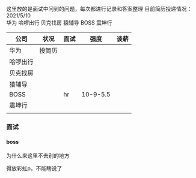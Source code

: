 这里放的是面试中问到的问题，每次都进行记录和答案整理
目前简历投递情况：
2021/5/10  
华为 
哈啰出行
贝克找房
猿辅导
BOSS
震坤行

| 公司     | 状况   | 面试 | 强度     | 谈薪 |
| -------- | ------ | ---- | -------- | ---- |
| 华为     | 投简历 |      |          |      |
| 哈啰出行 |        |      |          |      |
| 贝克找房 |        |      |          |      |
| 猿辅导   |        |      |          |      |
| BOSS     |        | hr   | 10-9-5.5 |      |
| 震坤行   |        |      |          |      |
|          |        |      |          |      |

### 面试

#### boss

为什么来这里不去别的地方

得放彩虹p，不能瞎说了

